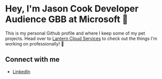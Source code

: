 # Hey, I'm Jason Cook Developer Audience GBB at Microsoft 👋

This is my personal Github profile and where I keep some of my pet projects.  Head over to  [Lantern Cloud Services](https://github.com/Lantern-Cloud-Services) to check out the things I'm working on professionally! 🌟

## Connect with me
- [LinkedIn](https://www.linkedin.com/in/jason-cook-4486b61/)

<!--
**jdvcDev/jdvcDev** is a ✨ _special_ ✨ repository because its `README.md` (this file) appears on your GitHub profile.

Here are some ideas to get you started:

- 🔭 I’m currently working on ...
- 🌱 I’m currently learning ...
- 👯 I’m looking to collaborate on ...
- 🤔 I’m looking for help with ...
- 💬 Ask me about ...
- 📫 How to reach me: ...
- 😄 Pronouns: ...
- ⚡ Fun fact: ...
-->
